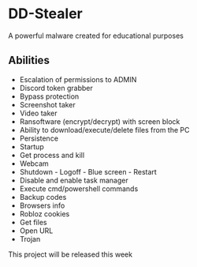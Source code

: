 # DD-Stealer
A powerful malware created for educational purposes

## Abilities
- Escalation of permissions to ADMIN
- Discord token grabber
- Bypass protection
- Screenshot taker
- Video taker
- Ransoftware (encrypt/decrypt) with screen block
- Ability to download/execute/delete files from the PC
- Persistence
- Startup
- Get process and kill
- Webcam
- Shutdown - Logoff - Blue screen - Restart
- Disable and enable task manager
- Execute cmd/powershell commands
- Backup codes
- Browsers info
- Robloz cookies
- Get files
- Open URL
- Trojan



This project will be released this week
